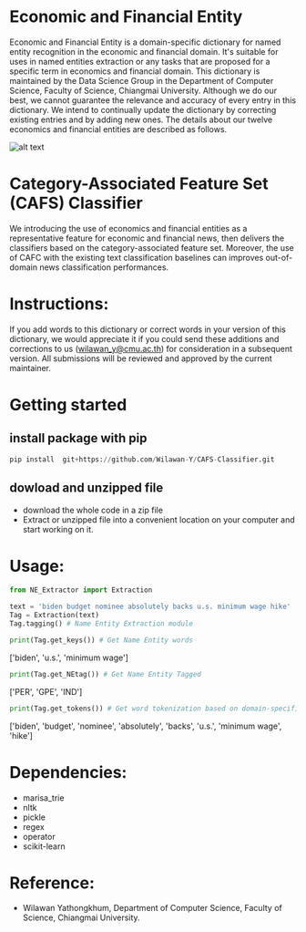 # Economic and Financial Entity
Economic and Financial Entity is a domain-specific dictionary for named entity recognition in the economic and financial domain. It's suitable for uses in named entities extraction or any tasks that are proposed for a specific term in economics and financial domain. This dictionary is maintained by the Data Science Group in the Department of Computer Science, Faculty of Science, Chiangmai University. Although we do our best, we cannot guarantee the relevance and accuracy of every entry in this dictionary. We intend to continually update the dictionary by correcting existing entries and by adding new ones. The details about our twelve economics and financial entities are described as follows. <br/>

![alt text](https://github.com/Wilawan-Y/EconomicFinancial-NE-Extractor/blob/main/entity.jpg?raw=true)

# Category-Associated Feature Set (CAFS) Classifier
We introducing the use of economics and financial entities as a representative feature for economic and financial news, then delivers the classifiers based on the category-associated feature set. Moreover, the use of CAFC with the existing text classification baselines can improves out-of-domain news classification performances.  <br/>
# Instructions:
If you add words to this dictionary or correct words in your version of this dictionary, we would appreciate it if you could send these additions and corrections to us (wilawan_y@cmu.ac.th) for consideration in a subsequent version. All submissions will be reviewed and approved by the current maintainer.

# Getting started
## install package with pip
```python
pip install  git+https://github.com/Wilawan-Y/CAFS-Classifier.git
```
## dowload and unzipped file 
- download the whole code in a zip file 
- Extract or unzipped file into a convenient location on your computer and start working on it.

# Usage:
```python
from NE_Extractor import Extraction

text = 'biden budget nominee absolutely backs u.s. minimum wage hike'
Tag = Extraction(text)
Tag.tagging() # Name Entity Extraction module
```
```python
print(Tag.get_keys()) # Get Name Entity words
```
['biden', 'u.s.', 'minimum wage']<br/>
```python
print(Tag.get_NEtag()) # Get Name Entity Tagged
```
['PER', 'GPE', 'IND'] <br/>

```python
print(Tag.get_tokens()) # Get word tokenization based on domain-specific dictionary
```
['biden', 'budget', 'nominee', 'absolutely', 'backs', 'u.s.', 'minimum wage', 'hike'] <br/>

# Dependencies:
- marisa_trie <br/>
- nltk <br/>
- pickle <br/>
- regex <br/>
- operator <br/>
- scikit-learn <br/>
# Reference:
- Wilawan Yathongkhum, Department of Computer Science, Faculty of Science, Chiangmai University.
